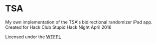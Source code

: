 # TSA
My own implementation of the TSA's bidirectional randomizer iPad app. Created for Hack Club Stupid Hack Night April 2016

Licensed under the [WTFPL](LICENSE)